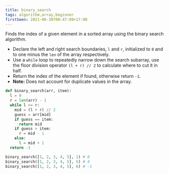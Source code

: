 ```yaml
---
title: binary_search
tags: algorithm,array,beginner
firstSeen: 2021-06-30T00:47:09+17:00
---
```


Finds the index of a given element in a sorted array using the binary search algorithm.

- Declare the left and right search boundaries, `l` and `r`, initialized to `0` and to one minus the `len` of the array respectively.
- Use a `while` loop to repeatedly narrow down the search subarray, use the floor division operator `(l + r) // 2` to calculate where to cut it in half.
- Return the index of the element if found, otherwise return `-1`.
- **Note:** Does not account for duplicate values in the array.

```python
def binary_search(arr, item):
  l = 0
  r = len(arr) - 1
  while l <= r:
    mid = (l + r) // 2
    guess = arr[mid]
    if guess == item:
      return mid
    if guess > item:
      r = mid - 1
    else:
      l = mid + 1
  return -1
```

```python
binary_search([1, 2, 3, 4, 5], 1) # 0
binary_search([1, 2, 3, 4, 5], 5) # 4
binary_search([1, 2, 3, 4, 5], 6) # -1
```
